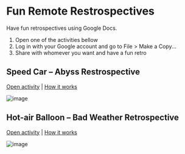 # Fun Remote Restrospectives

Have fun retrospectives using Google Docs.

1. Open one of the activities bellow
2. Log in with your Google account and go to File > Make a Copy...
3. Share with whomever you want and have a fun retro

## Speed Car – Abyss Restrospective

[Open activity](https://docs.google.com/drawings/d/19VQd_Aonn5pm8k8yzHUN7Mup7YZmcBgqV06DO-Q-0kI/edit) |
[How it works](http://www.funretrospectives.com/speed-car/)

![image](https://cloud.githubusercontent.com/assets/792201/7844560/b57615c4-0487-11e5-9e90-c54553b610f3.png)

## Hot-air Balloon – Bad Weather Retrospective

[Open activity](https://docs.google.com/drawings/d/1e1GrHJfyUMYBqHfpdn-86xT3e8v83eF6rX2QHKWiZRw/edit) |
[How it works](http://www.funretrospectives.com/hot-air-balloon-bad-weather/)

![image](https://cloud.githubusercontent.com/assets/792201/7844634/40d4d7f4-0488-11e5-842e-ecdefcc6cf70.png)
